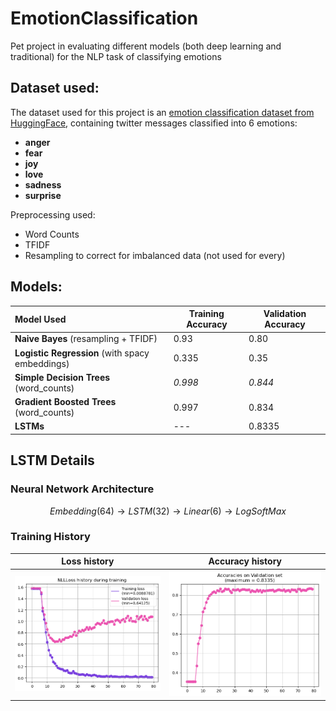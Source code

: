 # EmotionClassification
Pet project in evaluating different models (both deep learning and traditional) for the NLP task of classifying emotions

## Dataset used:
The dataset used for this project is an [emotion classification dataset from HuggingFace](https://huggingface.co/datasets/dair-ai/emotion), containing twitter messages classified into 6 emotions:
 - **anger**
 - **fear**
 - **joy**
 - **love**
 - **sadness**
 - **surprise**

Preprocessing used:
 - Word Counts
 - TFIDF
 - Resampling to correct for imbalanced data (not used for every)

## Models:
 
 | Model Used | Training Accuracy | Validation Accuracy |
 | :--------- | ------------- | ----- |
 | **Naive Bayes** (resampling + TFIDF) | 0.93 | 0.80 |
 | **Logistic Regression** (with spacy embeddings) | 0.335 | 0.35 |
 | **Simple Decision Trees** (word_counts) | *0.998* | *0.844* |
 | **Gradient Boosted Trees** (word_counts) | 0.997 | 0.834
 | **LSTMs** | --- | 0.8335 |


## LSTM Details
### Neural Network Architecture
$$ Embedding (64) \rightarrow LSTM (32) \rightarrow Linear (6) \rightarrow LogSoftMax $$

### Training History
Loss history | Accuracy history 
------- | -------
![Training History](/images/LSTM_training_losses.png) | ![](/images/LSTM_validation_accuracies.png)
